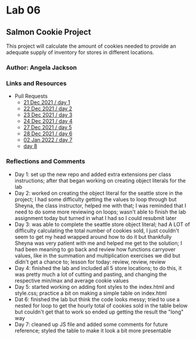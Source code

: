 # Lab 06

## Salmon Cookie Project

This project will calculate the amount of cookies needed to provide an adequate supply of inventory for stores in different locations.

### Author: Angela Jackson

### Links and Resources

* Pull Requests
  * [21 Dec 2021 / day 1](https://github.com/anjacks12/cookie-stand/pull/1)
  * [22 Dec 2021 / day 2](https://github.com/anjacks12/cookie-stand/pull/2)
  * [23 Dec 2021 / day 3](https://github.com/anjacks12/cookie-stand/pull/3)
  * [24 Dec 2021 / day 4](https://github.com/anjacks12/cookie-stand/pull/4)
  * [27 Dec 2021 / day 5](https://github.com/anjacks12/cookie-stand/pull/5)
  * [28 Dec 2021 / day 6](https://github.com/anjacks12/cookie-stand/pull/6)
  * [02 Jan 2022 / day 7](https://github.com/anjacks12/cookie-stand/pull/7)
  * [day 8](URL)

### Reflections and Comments

* Day 1: set up the new repo and added extra extensions per class instructions; after that began working on creating object literals for the lab
* Day 2: worked on creating the object literal for the seattle store in the project; I had some difficulty getting the values to loop through but Sheyna, the class instructor, helped me with that; I was reminded that I need to do some more reviewing on loops; wasn't able to finish the lab assignment today but turned in what I had so I could resubmit later
* Day 3: was able to complete the seattle store object literal; had A LOT of difficulty calculating the total number of cookies sold, I just couldn't seem to get my head wrapped around how to do it but thankfully Sheyna was very patient with me and helped me get to the solution; I had been meaning to go back and review how functions carryover values, like in the summation and multiplication exercises we did but didn't get a chance to; lesson for today: review, review, review
* Day 4: finished the lab and included all 5 store locations; to do this, it was pretty much a lot of cutting and pasting, and changing the respective min/max and average cookie values
* Day 5: started working on adding font styles to the index.html and style.css; practice a bit on making a simple table on index.html
* Dat 6: finished the lab but think the code looks messy; tried to use a nested for loop to get the hourly total of cookies sold in the table below but couldn't get that to work so ended up getting the result the "long" way
* Day 7: cleaned up JS file and added some comments for future reference; styled the table to make it look a bit more presentable